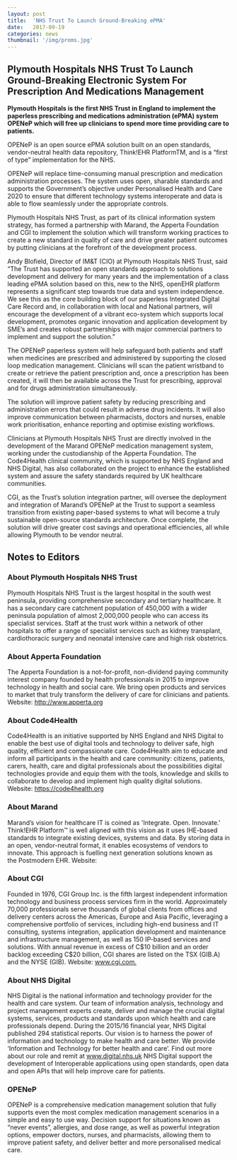 ```yaml
---
layout: post
title:  'NHS Trust To Launch Ground-Breaking ePMA'
date:   2017-09-19 
categories: news
thumbnail: '/img/proms.jpg'
---
```


<p></p><h2><b>Plymouth Hospitals NHS Trust To Launch Ground-Breaking Electronic System For Prescription And Medications Management</b></h2><p><b>Plymouth Hospitals is the first NHS Trust in England to implement the paperless prescribing and medications administration (ePMA) system OPENeP which will free up clinicians to spend more time providing care to patients.</b></p><p>OPENeP is an open source ePMA solution built on an open standards, vendor-neutral health data repository, Think!EHR PlatformTM, and is a “first of type” implementation for the NHS.</p><p>OPENeP will replace time-consuming manual prescription and medication administration processes. The system uses open, sharable standards and supports the Government’s objective under Personalised Health and Care 2020 to ensure that different technology systems interoperate and data is able to flow seamlessly under the appropriate controls.</p><p>Plymouth Hospitals NHS Trust, as part of its clinical information system strategy, has formed a partnership with Marand, the Apperta Foundation and CGI to implement the solution which will transform working practices to create a new standard in quality of care and drive greater patient outcomes by putting clinicians at the forefront of the development process.</p><p>Andy Blofield, Director of IM&amp;T (CIO) at Plymouth Hospitals NHS Trust, said “The Trust has supported an open standards approach to solutions development and delivery for many years and the implementation of a class leading ePMA solution based on this, new to the NHS, openEHR platform represents a significant step towards true data and system independence. We see this as the core building block of our paperless Integrated Digital Care Record and, in collaboration with local and National partners, will encourage the development of a vibrant eco-system which supports local development, promotes organic innovation and application development by SME’s and creates robust partnerships with major commercial partners to implement and support the solution.”</p><p>The OPENeP paperless system will help safeguard both patients and staff when medicines are prescribed and administered by supporting the closed loop medication management. Clinicians will scan the patient wristband to create or retrieve the patient prescription and, once a prescription has been created, it will then be available across the Trust for prescribing, approval and for drugs administration simultaneously.</p><p>The solution will improve patient safety by reducing prescribing and administration errors that could result in adverse drug incidents. It will also improve communication between pharmacists, doctors and nurses, enable work prioritisation, enhance reporting and optimise existing workflows.</p><p>Clinicians at Plymouth Hospitals NHS Trust are directly involved in the development of the Marand OPENeP medication management system, working under the custodianship of the Apperta Foundation. The Code4Health clinical community, which is supported by NHS England and NHS Digital, has also collaborated on the project to enhance the established system and assure the safety standards required by UK healthcare communities.</p><p>CGI, as the Trust’s solution integration partner, will oversee the deployment and integration of Marand’s OPENeP at the Trust to support a seamless transition from existing paper-based systems to what will become a truly sustainable open-source standards architecture. Once complete, the solution will drive greater cost savings and operational efficiencies, all while allowing Plymouth to be vendor neutral.</p><h2>Notes to Editors</h2><h3>About Plymouth Hospitals NHS Trust</h3><p>Plymouth Hospitals NHS Trust is the largest hospital in the south west peninsula, providing comprehensive secondary and tertiary healthcare. It has a secondary care catchment population of 450,000 with a wider peninsula population of almost 2,000,000 people who can access its specialist services. Staff at the trust work within a network of other hospitals to offer a range of specialist services such as kidney transplant, cardiothoracic surgery and neonatal intensive care and high risk obstetrics.</p><h3>About Apperta Foundation</h3><p>The Apperta Foundation is a not-for-profit, non-dividend paying community interest company founded by health professionals in 2015 to improve technology in health and social care. We bring open products and services to market that truly transform the delivery of care for clinicians and patients. Website: <a href='http://www.apperta.org'>http://www.apperta.org</a></p><h3>About Code4Health</h3><p>Code4Health is an initiative supported by NHS England and NHS Digital to enable the best use of digital tools and technology to deliver safe, high quality, efficient and compassionate care. Code4Health aim to educate and inform all participants in the health and care community: citizens, patients, carers, health, care and digital professionals about the possibilities digital technologies provide and equip them with the tools, knowledge and skills to collaborate to develop and implement high quality digital solutions. Website:&nbsp;<a href='https://code4health.org' target='_blank'>https://code4health.org</a></p><h3>About Marand</h3><p></p><p><span>Marand’s vision for healthcare IT is coined as
'Integrate. Open. Innovate.' Think!EHR Platform™ is well aligned with
this vision as it uses IHE-based standards to integrate existing devices,
systems and data. By storing data in an open, vendor-neutral format, it enables
ecosystems of vendors to innovate. This approach is fuelling next generation
solutions known as the&nbsp;</span><a>Postmodern EHR</a>. Website: <a href='http://www.marand.com' target='_blank'></a>

<p></p><h3>About CGI</h3><p>Founded in 1976, CGI Group Inc. is the fifth largest independent information technology and business process services firm in the world. Approximately 70,000 professionals serve thousands of global clients from offices and delivery centers across the Americas, Europe and Asia Pacific, leveraging a comprehensive portfolio of services, including high-end business and IT consulting, systems integration, application development and maintenance and infrastructure management, as well as 150 IP-based services and solutions. With annual revenue in excess of C$10 billion and an order backlog exceeding C$20 billion, CGI shares are listed on the TSX (GIB.A) and the NYSE (GIB). Website: <a href='http://www.cgi.com.'>www.cgi.com.</a></p><h3>About NHS Digital</h3><p>NHS Digital is the national information and technology provider for the health and care system. Our team of information analysis, technology and project management experts create, deliver and manage the crucial digital systems, services, products and standards upon which health and care professionals depend. During the 2015/16 financial year, NHS Digital published 294 statistical reports. Our vision is to harness the power of information and technology to make health and care better. We provide ‘Information and Technology for better health and care’. Find out more about our role and remit at <a href='http://www.digital.nhs.uk'>www.digital.nhs.uk</a> NHS Digital support the development of Interoperable applications using open standards, open data and open APIs that will help improve care for patients.</p><p></p><h3>OPENeP&nbsp;</h3>
<p><span>OPENeP is a comprehensive medication management
solution that fully supports even the most complex medication management
scenarios in a simple and easy to use way. Decision support for situations
known as “never events”, allergies, and dose range, as well as powerful
integration options, empower doctors, nurses, and pharmacists, allowing them to
improve patient safety, and deliver better and more personalised medical care.</span>